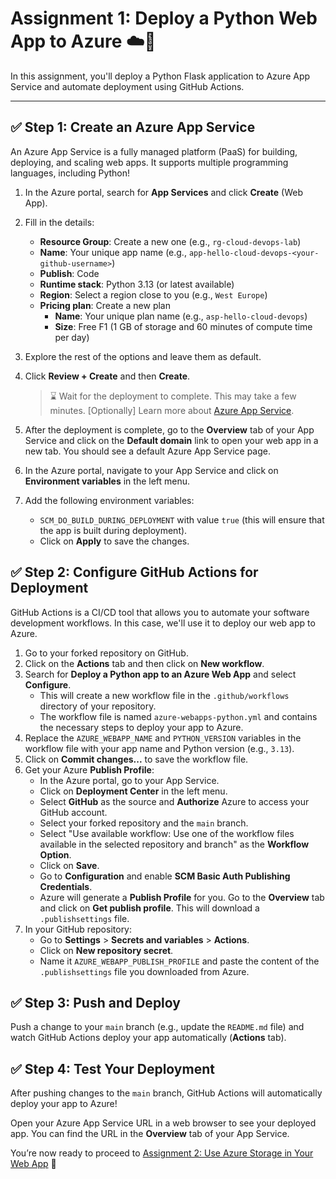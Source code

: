 # Assignment 1: Deploy a Python Web App to Azure ☁️🚀

In this assignment, you'll deploy a Python Flask application to Azure App Service and automate deployment using GitHub Actions.

---

## ✅ Step 1: Create an Azure App Service

An Azure App Service is a fully managed platform (PaaS) for building, deploying, and scaling web apps. It supports multiple programming languages, including Python!

1. In the Azure portal, search for **App Services** and click **Create** (Web App).
2. Fill in the details:
   - **Resource Group**: Create a new one (e.g., `rg-cloud-devops-lab`)
   - **Name**: Your unique app name (e.g., `app-hello-cloud-devops-<your-github-username>`)
   - **Publish**: Code
   - **Runtime stack**: Python 3.13 (or latest available)
   - **Region**: Select a region close to you (e.g., `West Europe`)
   - **Pricing plan**: Create a new plan
     - **Name**: Your unique plan name (e.g., `asp-hello-cloud-devops`)
     - **Size**: Free F1 (1 GB of storage and 60 minutes of compute time per day)
3. Explore the rest of the options and leave them as default.
4. Click **Review + Create** and then **Create**.

    > ⌛ Wait for the deployment to complete. This may take a few minutes.
    > [Optionally] Learn more about [Azure App Service](https://learn.microsoft.com/en-us/azure/app-service/overview).

5. After the deployment is complete, go to the **Overview** tab of your App Service and click on the **Default domain** link to open your web app in a new tab. You should see a default Azure App Service page.
6. In the Azure portal, navigate to your App Service and click on **Environment variables** in the left menu.
7. Add the following environment variables:
   - `SCM_DO_BUILD_DURING_DEPLOYMENT` with value `true` (this will ensure that the app is built during deployment).
   - Click on **Apply** to save the changes.

## ✅ Step 2: Configure GitHub Actions for Deployment

GitHub Actions is a CI/CD tool that allows you to automate your software development workflows. In this case, we'll use it to deploy our web app to Azure.

1. Go to your forked repository on GitHub.
2. Click on the **Actions** tab and then click on **New workflow**.
3. Search for **Deploy a Python app to an Azure Web App** and select **Configure**.
   - This will create a new workflow file in the `.github/workflows` directory of your repository.
   - The workflow file is named `azure-webapps-python.yml` and contains the necessary steps to deploy your app to Azure.
4. Replace the `AZURE_WEBAPP_NAME` and `PYTHON_VERSION` variables in the workflow file with your app name and Python version (e.g., `3.13`).
5. Click on **Commit changes...** to save the workflow file.
6. Get your Azure **Publish Profile**:
   - In the Azure portal, go to your App Service.
   - Click on **Deployment Center** in the left menu.
   - Select **GitHub** as the source and **Authorize** Azure to access your GitHub account.
   - Select your forked repository and the `main` branch.
   - Select "Use available workflow: Use one of the workflow files available in the selected repository and branch" as the **Workflow Option**.
   - Click on **Save**.
   - Go to **Configuration** and enable **SCM Basic Auth Publishing Credentials**.
   - Azure will generate a **Publish Profile** for you. Go to the **Overview** tab and click on **Get publish profile**. This will download a `.publishsettings` file.
7. In your GitHub repository:
   - Go to **Settings** > **Secrets and variables** > **Actions**.
   - Click on **New repository secret**.
   - Name it `AZURE_WEBAPP_PUBLISH_PROFILE` and paste the content of the `.publishsettings` file you downloaded from Azure.

## ✅ Step 3: Push and Deploy

Push a change to your `main` branch (e.g., update the `README.md` file) and watch GitHub Actions deploy your app automatically (**Actions** tab).

## ✅ Step 4: Test Your Deployment

After pushing changes to the `main` branch, GitHub Actions will automatically deploy your app to Azure!

Open your Azure App Service URL in a web browser to see your deployed app.
You can find the URL in the **Overview** tab of your App Service.

You’re now ready to proceed to [Assignment 2: Use Azure Storage in Your Web App](assignment-2-use-azure-storage.md) 🎯